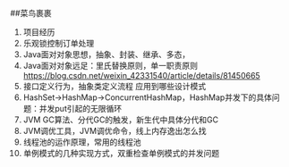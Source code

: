 ##菜鸟裹裹
1. 项目经历
2. 乐观锁控制订单处理
3. Java面对对象思想，抽象、封装、继承、多态，
4. Java面对对象远足：里氏替换原则，单一职责原则 https://blog.csdn.net/weixin_42331540/article/details/81450665
5. 接口定义行为，抽象类定义流程 应用到哪些设计模式
6. HashSet->HashMap->ConcurrentHashMap，HashMap并发下的具体问题：并发put引起的无限循环
7. JVM GC算法、分代GC的触发，新生代中具体分代和GC
8. JVM调优工具，JVM调优命令，线上内存逸出怎么找
9. 线程池的运作原理，常用的线程池
10. 单例模式的几种实现方式，双重检查单例模式的并发问题